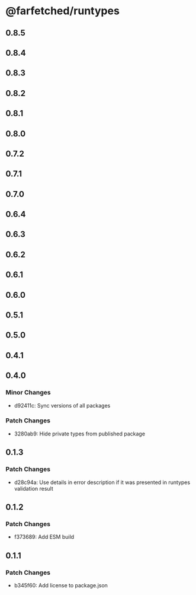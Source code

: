 # @farfetched/runtypes

## 0.8.5

## 0.8.4

## 0.8.3

## 0.8.2

## 0.8.1

## 0.8.0

## 0.7.2

## 0.7.1

## 0.7.0

## 0.6.4

## 0.6.3

## 0.6.2

## 0.6.1

## 0.6.0

## 0.5.1

## 0.5.0

## 0.4.1

## 0.4.0

### Minor Changes

- d92411c: Sync versions of all packages

### Patch Changes

- 3280ab9: Hide private types from published package

## 0.1.3

### Patch Changes

- d28c94a: Use details in error description if it was presented in runtypes validation result

## 0.1.2

### Patch Changes

- f373689: Add ESM build

## 0.1.1

### Patch Changes

- b345f60: Add license to package.json
